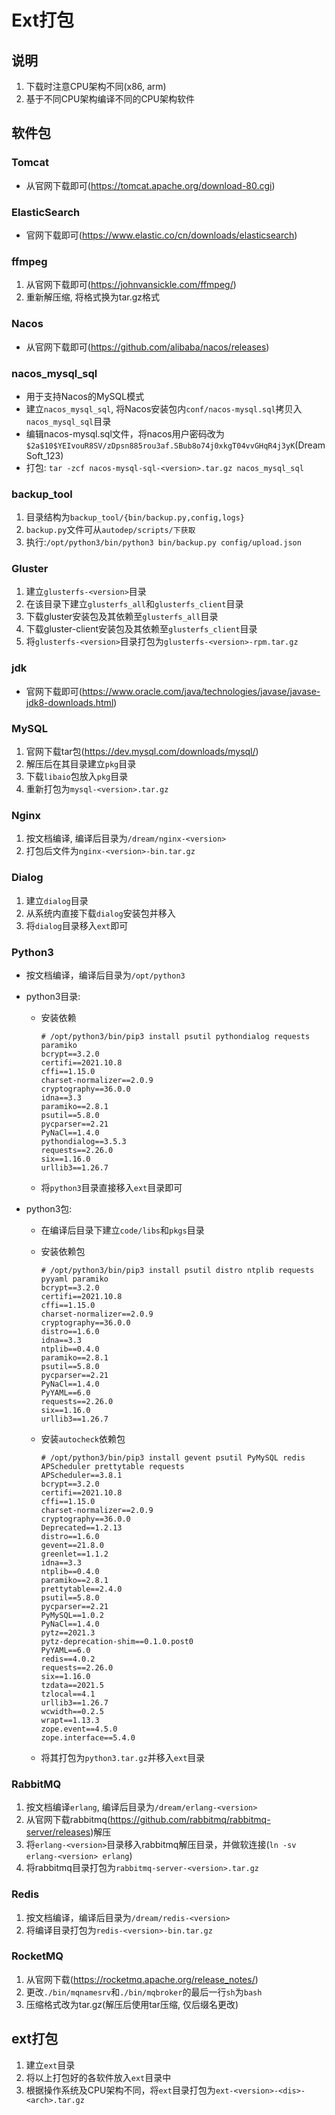 # Ext打包

## 说明

1. 下载时注意CPU架构不同(x86, arm)
2. 基于不同CPU架构编译不同的CPU架构软件



## 软件包

### Tomcat

- 从官网下载即可(https://tomcat.apache.org/download-80.cgi)



### ElasticSearch

- 官网下载即可(https://www.elastic.co/cn/downloads/elasticsearch)



### ffmpeg

1. 从官网下载即可(https://johnvansickle.com/ffmpeg/)
2. 重新解压缩, 将格式换为tar.gz格式



### Nacos

- 从官网下载即可(https://github.com/alibaba/nacos/releases)



### nacos_mysql_sql

- 用于支持Nacos的MySQL模式
- 建立`nacos_mysql_sql`, 将Nacos安装包内`conf/nacos-mysql.sql`拷贝入`nacos_mysql_sql`目录
- 编辑nacos-mysql.sql文件，将nacos用户密码改为`$2a$10$YEIvouR8SV/zDpsn885rou3af.SBub8o74j0xkgT04vvGHqR4j3yK`(DreamSoft_123)
- 打包: `tar -zcf nacos-mysql-sql-<version>.tar.gz nacos_mysql_sql`



### backup_tool

1. 目录结构为`backup_tool/{bin/backup.py,config,logs}`
2. `backup.py`文件可从`autodep/scripts/下获取`
3. 执行:`/opt/python3/bin/python3 bin/backup.py config/upload.json`



### Gluster

1. 建立`glusterfs-<version>`目录
2. 在该目录下建立`glusterfs_all`和`glusterfs_client`目录
3. 下载gluster安装包及其依赖至`glusterfs_all`目录
4. 下载gluster-client安装包及其依赖至`glusterfs_client`目录
5. 将`glusterfs-<version>`目录打包为`glusterfs-<version>-rpm.tar.gz`



### jdk

- 官网下载即可(https://www.oracle.com/java/technologies/javase/javase-jdk8-downloads.html)



### MySQL

1. 官网下载tar包(https://dev.mysql.com/downloads/mysql/)
2. 解压后在其目录建立`pkg`目录
3. 下载`libaio`包放入`pkg`目录
4. 重新打包为`mysql-<version>.tar.gz`



### Nginx

1. 按文档编译, 编译后目录为`/dream/nginx-<version>`
2. 打包后文件为`nginx-<version>-bin.tar.gz`



### Dialog

1. 建立`dialog`目录
2. 从系统内直接下载`dialog`安装包并移入
3. 将`dialog`目录移入`ext`即可



### Python3

- 按文档编译，编译后目录为`/opt/python3`

- python3目录:
  - 安装依赖
  
    ```
    # /opt/python3/bin/pip3 install psutil pythondialog requests paramiko
    bcrypt==3.2.0
    certifi==2021.10.8
    cffi==1.15.0
    charset-normalizer==2.0.9
    cryptography==36.0.0
    idna==3.3
    paramiko==2.8.1
    psutil==5.8.0
    pycparser==2.21
    PyNaCl==1.4.0
    pythondialog==3.5.3
    requests==2.26.0
    six==1.16.0
    urllib3==1.26.7
    ```
  
  - 将`python3`目录直接移入`ext`目录即可
  
- python3包: 
  - 在编译后目录下建立`code/libs`和`pkgs`目录
  
  - 安装依赖包
  
    ```shell
    # /opt/python3/bin/pip3 install psutil distro ntplib requests pyyaml paramiko
    bcrypt==3.2.0
    certifi==2021.10.8
    cffi==1.15.0
    charset-normalizer==2.0.9
    cryptography==36.0.0
    distro==1.6.0
    idna==3.3
    ntplib==0.4.0
    paramiko==2.8.1
    psutil==5.8.0
    pycparser==2.21
    PyNaCl==1.4.0
    PyYAML==6.0
    requests==2.26.0
    six==1.16.0
    urllib3==1.26.7
    ```
  
  - 安装`autocheck`依赖包
  
    ``` shell
    # /opt/python3/bin/pip3 install gevent psutil PyMySQL redis APScheduler prettytable requests
    APScheduler==3.8.1
    bcrypt==3.2.0
    certifi==2021.10.8
    cffi==1.15.0
    charset-normalizer==2.0.9
    cryptography==36.0.0
    Deprecated==1.2.13
    distro==1.6.0
    gevent==21.8.0
    greenlet==1.1.2
    idna==3.3
    ntplib==0.4.0
    paramiko==2.8.1
    prettytable==2.4.0
    psutil==5.8.0
    pycparser==2.21
    PyMySQL==1.0.2
    PyNaCl==1.4.0
    pytz==2021.3
    pytz-deprecation-shim==0.1.0.post0
    PyYAML==6.0
    redis==4.0.2
    requests==2.26.0
    six==1.16.0
    tzdata==2021.5
    tzlocal==4.1
    urllib3==1.26.7
    wcwidth==0.2.5
    wrapt==1.13.3
    zope.event==4.5.0
    zope.interface==5.4.0
    ```
  
  - 将其打包为`python3.tar.gz`并移入`ext`目录



### RabbitMQ

1. 按文档编译`erlang`, 编译后目录为`/dream/erlang-<version>`
2. 从官网下载rabbitmq(https://github.com/rabbitmq/rabbitmq-server/releases)解压
3. 将`erlang-<version>`目录移入rabbitmq解压目录，并做软连接(`ln -sv erlang-<version> erlang`)
4. 将rabbitmq目录打包为`rabbitmq-server-<version>.tar.gz`



### Redis

1. 按文档编译，编译后目录为`/dream/redis-<version>`
2. 将编译目录打包为`redis-<version>-bin.tar.gz`



### RocketMQ

1. 从官网下载(https://rocketmq.apache.org/release_notes/)
2. 更改`./bin/mqnamesrv`和`./bin/mqbroker`的最后一行`sh`为`bash`
3. 压缩格式改为tar.gz(解压后使用tar压缩, 仅后缀名更改)




## ext打包

1. 建立`ext`目录
2. 将以上打包好的各软件放入`ext`目录中
3. 根据操作系统及CPU架构不同，将`ext`目录打包为`ext-<version>-<dis>-<arch>.tar.gz`

